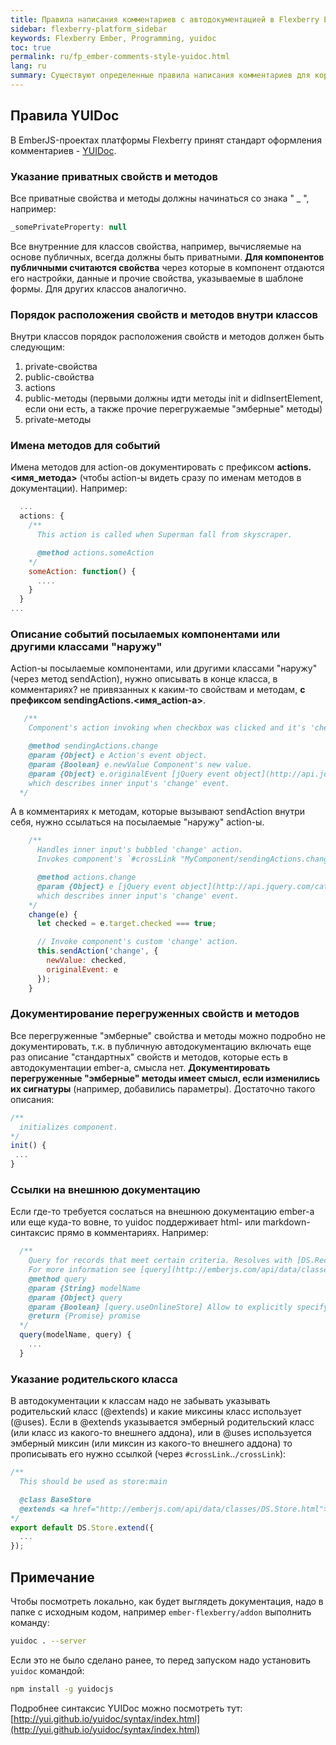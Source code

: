 ```yaml
---
title: Правила написания комментариев с автодокументацией в Flexberry Ember
sidebar: flexberry-platform_sidebar
keywords: Flexberry Ember, Programming, yuidoc
toc: true
permalink: ru/fp_ember-comments-style-yuidoc.html
lang: ru
summary: Существуют определенные правила написания комментариев для корректного формирования автодокументации в [ember-flexberry](ef_landing_page.html) и других ember-проектах. Все комментарии пишутся по правилам [YUIDoc](http://yui.github.io/yuidoc/syntax/index.html).
---
```


## Правила YUIDoc

В EmberJS-проектах платформы Flexberry принят стандарт оформления комментариев - [YUIDoc](http://yui.github.io/yuidoc/syntax/index.html).

### Указание приватных свойств и методов

 Все приватные свойства и методы должны начинаться со знака " _ ", например:

``` javascript
_somePrivateProperty: null
```

Все внутренние для классов свойства, например, вычисляемые на основе публичных, всегда должны быть приватными.
**Для компонентов публичными считаются свойства** через которые в компонент отдаются его настройки, данные и прочие свойства, указываемые в шаблоне формы.
Для других классов аналогично.

### Порядок расположения свойств и методов внутри классов

Внутри классов порядок расположения свойств и методов должен быть следующим:
1. private-свойства
2. public-свойства
3. actions
4. public-методы (первыми должны идти методы init и didInsertElement, если они есть, а также прочие перегружаемые "эмберные" методы)
5. private-методы

### Имена методов для событий

Имена методов для action-ов документировать с префиксом **actions.<имя_метода>** (чтобы action-ы видеть сразу по именам методов в документации). Например:

``` javascript
  ...
  actions: {
    /**
      This action is called when Superman fall from skyscraper.

      @method actions.someAction
    */
    someAction: function() {
      ....
    }
  }
...
```

### Описание событий посылаемых компонентами или другими классами "наружу"

Action-ы посылаемые компонентами, или другими классами "наружу" (через метод sendAction), нужно описывать в конце класса, в комментариях? не привязанных к каким-то свойствам и методам, **с префиксом sendingActions.<имя_action-a>**.

``` javascript
   /**
    Component's action invoking when checkbox was clicked and it's 'checked' state changed.

    @method sendingActions.change
    @param {Object} e Action's event object.
    @param {Boolean} e.newValue Component's new value.
    @param {Object} e.originalEvent [jQuery event object](http://api.jquery.com/category/events/event-object/)
    which describes inner input's 'change' event.
  */
```

А в комментариях к методам, которые вызывают sendAction внутри себя, нужно ссылаться на посылаемые "наружу" action-ы.

``` javascript
    /**
      Handles inner input's bubbled 'change' action.
      Invokes component's `#crossLink "MyComponent/sendingActions.change:method"`'change'`/crossLink` action.

      @method actions.change
      @param {Object} e [jQuery event object](http://api.jquery.com/category/events/event-object/)
      which describes inner input's 'change' event.
    */
    change(e) {
      let checked = e.target.checked === true;

      // Invoke component's custom 'change' action.
      this.sendAction('change', {
        newValue: checked,
        originalEvent: e
      });
    }
```

### Документирование перегруженных свойств и методов

Все перегруженные "эмберные" свойства и методы можно подробно не документировать, т.к. в публичную автодокументацию включать еще раз описание "стандартных" свойств и методов, которые есть в автодокументации ember-а, смысла нет.
**Документировать перегруженные "эмберные" методы имеет смысл, если изменились их сигнатуры** (например, добавились параметры).
Достаточно такого описания:

``` javascript
/**
  initializes component.
*/
init() {
 ...
}
```

### Ссылки на внешнюю документацию

Если где-то требуется сослаться на внешнюю документацию ember-a или еще куда-то вовне, то yuidoc поддерживает html- или markdown- синтаксис прямо в комментариях.
Например:

``` javascript
  /**
    Query for records that meet certain criteria. Resolves with [DS.RecordArray](http://emberjs.com/api/data/classes/DS.RecordArray.html).
    For more information see [query](http://emberjs.com/api/data/classes/DS.Store.html#method_query) method of [DS.Store](http://emberjs.com/api/data/classes/DS.Store.html).
    @method query
    @param {String} modelName
    @param {Object} query
    @param {Boolean} [query.useOnlineStore] Allow to explicitly specify online or offline store using independently of global online status
    @return {Promise} promise
  */
  query(modelName, query) {
    ...
  }
```

### Указание родительского класса

В автодокументации к классам надо не забывать указывать родительский класс (@extends) и какие миксины класс использует (@uses).
Если в @extends указывается эмберный родительский класс (или класс из какого-то внешнего аддона), или в @uses используется эмберный миксин (или миксин из какого-то внешнего аддона) то прописывать его нужно ссылкой (через `#crossLink`..`/crossLink`):

``` javascript
/**
  This should be used as store:main

  @class BaseStore
  @extends <a href="http://emberjs.com/api/data/classes/DS.Store.html">DS.Store</a>
*/
export default DS.Store.extend({
  ...
});
```

## Примечание

Чтобы посмотреть локально, как будет выглядеть документация, надо в папке с исходным кодом, например `ember-flexberry/addon` выполнить команду:

``` bash
yuidoc . --server
```

Если это не было сделано ранее, то перед запуском надо установить `yuidoc` командой:

``` bash
npm install -g yuidocjs
```

Подробнее синтаксис YUIDoc можно посмотреть тут: [http://yui.github.io/yuidoc/syntax/index.html](http://yui.github.io/yuidoc/syntax/index.html)